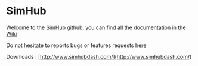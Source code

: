 # SimHub

Welcome to the SimHub github, you can find all the documentation in the [Wiki](https://github.com/zegreatclan/SimHub/wiki)

Do not hesitate to reports bugs or features requests [here](https://github.com/zegreatclan/SimHub/issues)

Downloads :  [http://www.simhubdash.com/](http://www.simhubdash.com/)
